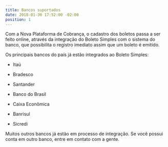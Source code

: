 ```yaml
---
title: Bancos suportados
date: 2018-01-30 17:52:00 -02:00
position: 1
---
```


Com a Nova Plataforma de Cobrança, o cadastro dos boletos passa a ser feito online, através da integração do Boleto Simples com o sistema do banco, que possibilita o registro imediato assim que um boleto é emitido.

Os principais bancos do país já estão integrados ao Boleto Simples:

* Itaú

* Bradesco

* Santander

* Banco do Brasil

* Caixa Econômica

* Banrisul

* Sicredi


Muitos outros bancos já estão em processo de integração. Se você possui conta em outro banco, entre em contato com a gente.